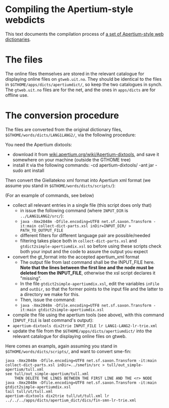 Compiling the Apertium-style webdicts
=====================================

This text documents the compilation process of [a set of Apertium-style web dictionaries](http://gtweb.uit.no/webdict/index.html).


# The files


The online files themselves are stored in the relevant catalogue for displaying
online files on `gtweb.uit.no`. They should be identical to the files in
`$GTHOME/apps/dicts/apertiumdict/`, so keep the two catalogues in synch. The
`gtweb.uit.no` files are for the net, and the ones in `apps/dicts` are for
offline use.


# The conversion procedure


The files are converted from the original dictionary files,
`$GTHOME/words/dicts/LANG1LANG2/`, via the following procedure:


You need the Apertium dixtools:


- download it from
 [wiki.apertium.org/wiki/Apertium-dixtools](http://wiki.apertium.org/wiki/Apertium-dixtools),
 and save it somewhere on your machine (outside the GTHOME tree)
- install it via the following commands:
  -cd apertium-dixtools/
  -ant jar
  -sudo ant install


Then convert the Giellatekno xml format into Apertium xml format
(we assume you stand in `$GTHOME/words/dicts/scripts/`):


(For an example of commands, see below)


- collect all relevant entries in a single file (this script does only that)
  - in issue the following command (where `INPUT_DIR` is
   `../LANG1LANG2/src/`):
   - `java -Xmx2048m -Dfile.encoding=UTF8 net.sf.saxon.Transform -it:main collect-dict-parts.xsl inDir=INPUT_DIR/ > PATH_TO_OUTPUT_FILE`
   - different filters for different language pair are possible/needed
   - filtering takes place both in `collect-dict-parts.xsl` and
   `gtdict2simple-apertiumdix.xsl` so before using these scripts check both
   your input and the code to assure the output you expect
- convert the gt_format into the accepted apertium_xml format
  - The output file from last command shall be the INPUT_FILE here.
   __Note that the lines between the first line and the <r> node must be deleted from the INPUT_FILE__,
   otherwise the xsl script declares it "missing".
   - In the file `gtdict2simple-apertiumdix.xsl`, edit the variables `inFile`
   and `outDir`, so that the former points to the input file and the latter to
   a directory we make for this.
  - Then, issue the command:
  - `java -Xmx2048m -Dfile.encoding=UTF8 net.sf.saxon.Transform -it:main gtdict2simple-apertiumdix.xsl`
-  compile the file using the apertium tools (see above), with this command
  (`INPUT_FILE` is last command's output):
  - `apertium-dixtools dix2trie INPUT_FILE lr LANG1-LANG2-lr-trie.xml`
- update the file from the `$GTHOME/apps/dicts/apertiumdict/` into the
  relevant catalogue for displaying online files on gtweb.


Here comes an exampls, again assuming you stand in
`$GTHOME/words/dicts/scripts/`, and want to convert sme-fin:


```
java -Xmx2048m -Dfile.encoding=UTF8 net.sf.saxon.Transform -it:main collect-dict-parts.xsl inDir=../smefin/src > tull/out_simple-apertium/tull.xml
see tull/out_simple-apertium/tull.xml
    THEN DELETE THE LINES BETWEEN THE FIRST LINE AND THE <r> NODE
java -Xmx2048m -Dfile.encoding=UTF8 net.sf.saxon.Transform -it:main gtdict2simple-apertiumdix.xsl
tail tull/ut/tull.xml
apertium-dixtools dix2trie tull/ut/tull.xml lr ../../../apps/dicts/apertium_dict/dics/fin-smn-lr-trie.xml
```
